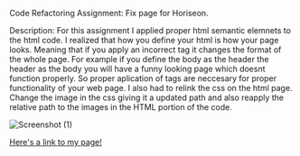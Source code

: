 Code Refactoring Assignment:
Fix page for Horiseon. 

Description: For this assignment I applied proper html semantic elemnets to the html code. I realized that how you define your html is how your page looks. Meaning that if you apply an incorrect tag it changes the format of the whole page. For example if you define the body as the header the header as the body you will have a funny looking page which doesnt function properly. So proper aplication of tags are neccesary for proper functionality of your web page. I also had to relink the css on the html page. Change the image in the css giving it a updated path and also reapply the relative path to the images in the HTML portion of the code. 

![Screenshot (1)](https://user-images.githubusercontent.com/102045473/175319690-956fd65c-7f45-4fdd-9b5d-265cefc1ab5b.png)

<a href="file:///C:/Users/Michael%20Khiabani/Documents/GitHub/challenge-1/index.html" tagret="_blank"> Here's a link to my page!</a>


